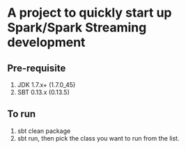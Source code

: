 # A project to quickly start up Spark/Spark Streaming development

## Pre-requisite
1. JDK 1.7.x+ (1.7.0_45)
2. SBT 0.13.x (0.13.5)

## To run
1. sbt clean package
2. sbt run, then pick the class you want to run from the list.
